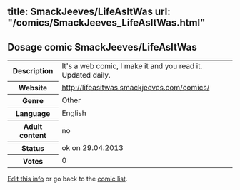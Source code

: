 title: SmackJeeves/LifeAsItWas
url: "/comics/SmackJeeves_LifeAsItWas.html"
---
Dosage comic SmackJeeves/LifeAsItWas
-----------------------------------------

<p id="msg"></p>
<script type="text/javascript">
if (window.location.search === '?edit_info_mail=sent_ok') {
  var elem = document.getElementById("msg");
  elem.innerHTML = 'Edited information sucessfully sent for review, which is usually done daily. Thanks!';
  elem.className = 'ok';
}
</script>
<table class="comicinfo">
<tr>
<th>Description</th><td>It's a web comic, I make it and you read it. Updated daily.</td>
</tr>
<tr>
<th>Website</th><td><a href="http://lifeasitwas.smackjeeves.com/comics/">http://lifeasitwas.smackjeeves.com/comics/</a></td>
</tr>
<tr>
<th>Genre</th><td>Other</td>
</tr>
<tr>
<th>Language</th><td>English</td>
</tr>
<tr>
<th>Adult content</th><td>no</td>
</tr>
<tr>
<th>Status</th><td>ok on 29.04.2013</td>
</tr>
<tr>
<th>Votes</th><td>0</td>
</tr>
</table>

[Edit this info](SmackJeeves_LifeAsItWas_edit.html) or go back to the [comic list](../comic-index.html).
